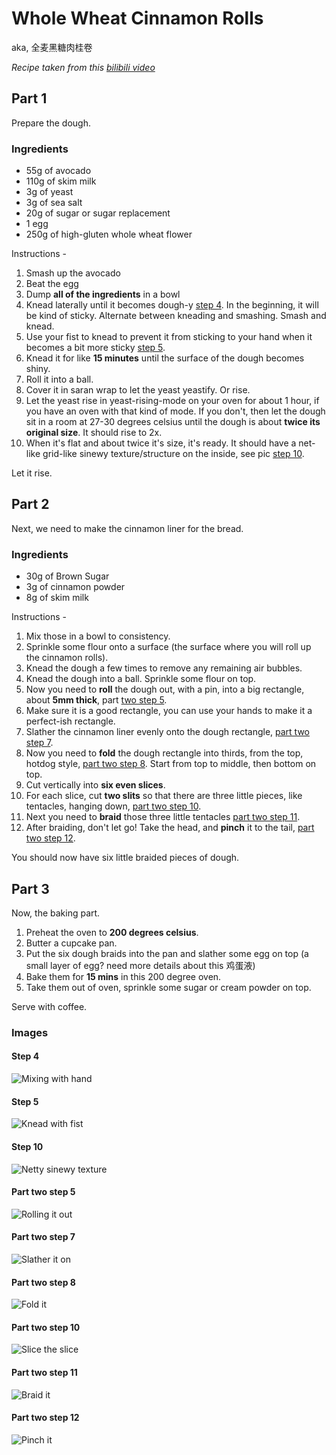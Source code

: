 # Whole Wheat Cinnamon Rolls
 aka, 全麦黑糖肉桂卷

*Recipe taken from this [bilibili video](https://www.bilibili.com/video/BV14T4y1M7qF?from=search&seid=13832532912652441092)*

## Part 1

Prepare the dough.

### Ingredients

* 55g of avocado
* 110g of skim milk
* 3g of yeast
* 3g of sea salt
* 20g of sugar or sugar replacement
* 1 egg
* 250g of high-gluten whole wheat flower

Instructions -

1. Smash up the avocado
2. Beat the egg
3. Dump **all of the ingredients** in a bowl
4. Knead laterally until it becomes dough-y [step 4](#step-4). In the beginning, it will be kind of sticky. Alternate between kneading and smashing. Smash and knead. 
5. Use your fist to knead to prevent it from sticking to your hand when it becomes a bit more sticky [step 5](#step-5).
6. Knead it for like **15 minutes** until the surface of the dough becomes shiny. 
7. Roll it into a ball.
8. Cover it in saran wrap to let the yeast yeastify. Or rise.
9. Let the yeast rise in yeast-rising-mode on your oven for about 1 hour, if you have an oven with that kind of mode. If you don't, then let the dough sit in a room at 27-30 degrees celsius until the dough is about **twice its original size**. It should rise to 2x.
10. When it's flat and about twice it's size, it's ready. It should have a net-like grid-like sinewy texture/structure on the inside, see pic [step 10](#step-10).

Let it rise.

## Part 2

Next, we need to make the cinnamon liner for the bread.

### Ingredients

* 30g of Brown Sugar
* 3g of cinnamon powder
* 8g of skim milk

Instructions -

1. Mix those in a bowl to consistency.
2. Sprinkle some flour onto a surface (the surface where you will roll up the cinnamon rolls).
3. Knead the dough a few times to remove any remaining air bubbles.
4. Knead the dough into a ball. Sprinkle some flour on top.
5. Now you need to **roll** the dough out, with a pin, into a big rectangle, about **5mm thick**, part [two step 5](#2-step-5).
6. Make sure it is a good rectangle, you can use your hands to make it a perfect-ish rectangle.
7. Slather the cinnamon liner evenly onto the dough rectangle, [part two step 7](#2-step-7).
8. Now you need to **fold** the dough rectangle into thirds, from the top, hotdog style, [part two step 8](#2-step-8). Start from top to middle, then bottom on top.
9. Cut vertically into **six even slices**.
10. For each slice, cut **two slits** so that there are three little pieces, like tentacles, hanging down, [part two step 10](#2-step-10).
11. Next you need to **braid** those three little tentacles [part two step 11](#2-step-11). 
12. After braiding, don't let go! Take the head, and **pinch** it to the tail, [part two step 12](#2-step-12). 
  

You should now have six little braided pieces of dough.

## Part 3

Now, the baking part.

1. Preheat the oven to **200 degrees celsius**.
2. Butter a cupcake pan.
3. Put the six dough braids into the pan and slather some egg on top (a small layer of egg? need more details about this 鸡蛋液)
4. Bake them  for **15 mins** in this 200 degree oven.
5. Take them out of oven, sprinkle some sugar or cream powder on top.
   

Serve with coffee.


### Images

#### <span id="step-4">Step 4</span>
![Mixing with hand](../../images/recipe-images/cinnamon-rolls-1.png)

#### <span id="step-5">Step 5</span>
![Knead with fist](../../images/recipe-images/cinnamon-rolls-2.png)

#### <span id="step-10">Step 10</span>
![Netty sinewy texture](../../images/recipe-images/cinnamon-rolls-3.png)

#### <span id="2-step-5">Part two step 5</span>
![Rolling it out](../../images/recipe-images/cinnamon-rolls-4.png)

#### <span id="2-step-8">Part two step 7</span>
![Slather it on](../../images/recipe-images/cinnamon-rolls-5.png)

#### <span id="2-step-8">Part two step 8</span>
![Fold it](../../images/recipe-images/cinnamon-rolls-6.png)

#### <span id="2-step-8">Part two step 10</span>
![Slice the slice](../../images/recipe-images/cinnamon-rolls-7.png)

#### <span id="2-step-8">Part two step 11</span>
![Braid it](../../images/recipe-images/cinnamon-rolls-8.png)

#### <span id="2-step-8">Part two step 12</span>
![Pinch it](../../images/recipe-images/cinnamon-rolls-9.png)